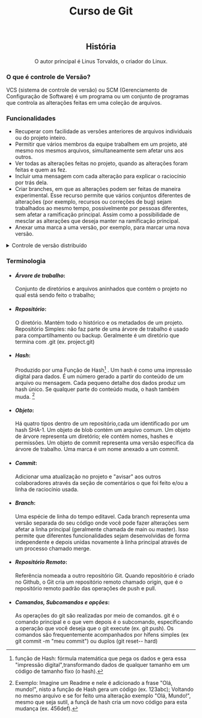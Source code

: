 <h1 align=center> Curso de Git </h1>
<br>

<h2 align= center>História</h2>
<p align=center> O autor principal é Linus Torvalds, o criador do Linux. </p>


<h3> O que é controle de Versão? </h3>
VCS (sistema de controle de versão) ou SCM (Gerenciamento de Configuração de Software) é um programa ou um conjunto de programas que controla as alterações feitas em uma coleção de arquivos.

<h3> Funcionalidades </h3> 

* Recuperar com facilidade as versões anteriores de arquivos individuais ou do projeto inteiro.
* Permitir que vários membros da equipe trabalhem em um projeto, até mesmo nos mesmos arquivos, simultaneamente sem afetar uns aos outros.
* Ver todas as alterações feitas no projeto, quando as alterações foram feitas e quem as fez.
* Incluir uma mensagem com cada alteração para explicar o raciocínio por trás dela.
* Criar branches, em que as alterações podem ser feitas de maneira experimental. Esse recurso permite que vários conjuntos diferentes de alterações (por exemplo, recursos ou correções de bug) sejam trabalhados ao mesmo tempo, possivelmente por pessoas diferentes, sem afetar a ramificação principal. Assim como a possibilidade de mesclar as alterações que deseja manter na ramificação principal.
* Anexar uma marca a uma versão, por exemplo, para marcar uma nova versão.

<details>
  <summary> Controle de versão distribuído</summary> <br>
    <p > O Git é distribuído, o que significa que o histórico completo de um projeto é armazenado no cliente e no servidor. Você pode editar arquivos sem uma conexão de rede, verificá-los localmente e sincronizá-los com o servidor quando uma conexão fica disponível. Se um servidor ficar inativo, você ainda terá uma cópia local do projeto. Tecnicamente, você nem precisa ter um servidor. As alterações podem ser passadas por email ou compartilhadas por uma mídia removível, mas ninguém usa o Git dessa maneira na prática
    </p>
</details>
 

<h3>Terminologia </h3>

* #### *Árvore de trabalho*:
   Conjunto de diretórios e arquivos aninhados que contém o projeto no qual está sendo feito o trabalho; 
  
* #### *Repositório*:
   O diretório. Mantém todo o histórico e os metadados de um projeto. Repositório Simples: não faz parte de uma árvore de trabalho é usado para compartilhamento ou backup. Geralmente é um diretório que termina com .git (ex. project.git)

* #### *Hash*:
   Produzido por uma Função de Hash[^1] . Um hash é como uma impressão digital para dados. É um número gerado a partir do conteúdo de um arquivo ou mensagem. Cada pequeno detalhe dos dados produz um hash único. Se qualquer parte do conteúdo muda, o hash também muda. [^2]
  
* #### *Objeto*:
   Há quatro tipos dentro de um repositório,cada um identificado por um hash SHA-1. Um objeto de blob contém um arquivo comum. Um objeto de árvore representa um diretório; ele contém nomes, hashes e permissões. Um objeto de commit representa uma versão específica da árvore de trabalho. Uma marca é um nome anexado a um commit.
  
* #### *Commit*:
    Adicionar uma atualização no projeto e "avisar" aos outros colaboradores através da seção de comentários o que foi feito e/ou a linha de raciocínio usada.
  
* #### *Branch*:
    Uma espécie de linha do tempo editavel. Cada branch representa uma versão separada do seu código onde você pode fazer alterações sem afetar a linha principal (geralmente chamada de main ou master). Isso permite que diferentes funcionalidades sejam desenvolvidas de forma independente e depois unidas novamente à linha principal através de um processo chamado merge.  
  
* #### *Repositório Remoto*:
  Referência nomeada a outro repositório Git. Quando repositório é criado no Github, o Git cria um repositório remoto chamado origin, que é o repositório remoto padrão das operações de push e pull.
  
* #### *Comandos, Subcomandos e opções*:
    As operações do git são realizadas por meio de comandos. git é o comando principal e o que vem depois é o subcomando, especificando a operação que você deseja que o git execute  (ex. git push). Os comandos são frequentemente acompanhados por hífens simples (ex git commit -m "meu commit") ou duplos (git reset-- hard)

[^1]: função de Hash: fórmula matemática que pega os dados e gera essa "impressão digital",transformando dados de qualquer tamanho em um código de tamanho fixo (o hash).
[^2]: Exemplo: Imagine um Readme e nele é adicionado a frase "Olá, mundo!", nisto a função de Hash gera um código (ex. 123abc); Voltando no mesmo arquivo e se for feito uma alteração exemplo "Olá, Mundo!", mesmo que seja sutil, a funçã de hash cria um novo código para esta mudança (ex. 456def).
